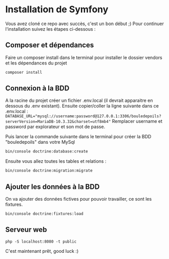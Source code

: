 # Installation de Symfony #

Vous avez cloné ce repo avec succès, c'est un bon début ;)
Pour continuer l'installation suivez les étapes ci-dessous :

## Composer et dépendances ##

Faire un composer install dans le terminal pour installer le dossier vendors et les dépendances du projet

```sh
composer install
```

## Connexion à la BDD ##

A la racine du projet créer un fichier .env.local (il devrait apparaitre en dessous du .env existant). Ensuite copier/coller la ligne suivante dans ce .env.local :
```DATABASE_URL="mysql://username:password@127.0.0.1:3306/bouledepoils?serverVersion=MariaDB-10.3.32&charset=utf8mb4"``` Remplacer username et password par explorateur et son mot de passe.

Puis lancer la commande suivante dans le terminal pour créer la BDD "bouledepoils" dans votre MySql

```sh
bin/console doctrine:database:create
```

Ensuite vous allez toutes les tables et relations :

```sh
bin/console doctrine:migration:migrate
```

## Ajouter les données à la BDD ##

On va ajouter des données fictives pour pouvoir travailler, ce sont les fixtures.

```sh
bin/console doctrine:fixtures:load
```

## Serveur web ##

```php -S localhost:8080 -t public```

C'est maintenant prêt, good luck :)